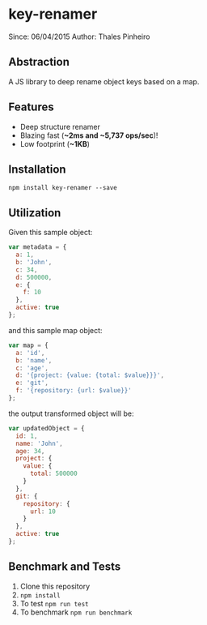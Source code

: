 # key-renamer

Since: 06/04/2015
Author: Thales Pinheiro

## Abstraction

A JS library to deep rename object keys based on a map.

## Features

- Deep structure renamer
- Blazing fast (**~2ms and ~5,737 ops/sec**)!
- Low footprint (**~1KB**)

## Installation

`npm install key-renamer --save`

## Utilization


Given this sample object:

```javascript
var metadata = {
  a: 1,
  b: 'John',
  c: 34,
  d: 500000,
  e: {
    f: 10
  },
  active: true
};
```

and this sample map object:

```javascript
var map = {
  a: 'id',
  b: 'name',
  c: 'age',
  d: '{project: {value: {total: $value}}}',
  e: 'git',
  f: '{repository: {url: $value}}'
};
```

the output transformed object will be:

```javascript
var updatedObject = {
  id: 1,
  name: 'John',
  age: 34,
  project: {
    value: {
      total: 500000
    }
  },
  git: {
    repository: {
      url: 10
    }
  },
  active: true
};
```

## Benchmark and Tests

1. Clone this repository
2. `npm install`
3. To test `npm run test`
4. To benchmark `npm run benchmark`
